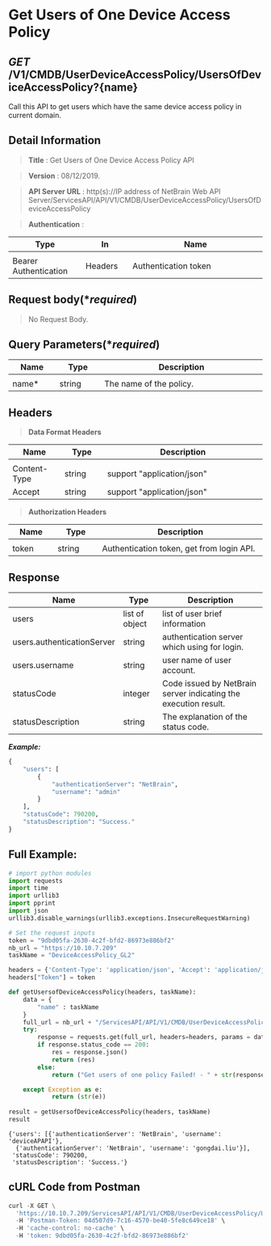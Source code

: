 
# Get Users of One Device Access Policy

## ***GET*** /V1/CMDB/UserDeviceAccessPolicy/UsersOfDeviceAccessPolicy?{name}
Call this API to get users which have the same device access policy in current domain.

## Detail Information

> **Title** : Get Users of One Device Access Policy API<br>

> **Version** : 08/12/2019.

> **API Server URL** : http(s)://IP address of NetBrain Web API Server/ServicesAPI/API/V1/CMDB/UserDeviceAccessPolicy/UsersOfDeviceAccessPolicy

> **Authentication** : 

|**Type**|**In**|**Name**|
|------|------|------|
|<img width=100/>|<img width=100/>|<img width=500/>|
|Bearer Authentication| Headers | Authentication token | 

## Request body(****required***)

> No Request Body.

## Query Parameters(****required***)

|**Name**|**Type**|**Description**|
|------|------|------|
|<img width=100/>|<img width=100/>|<img width=500/>|
| name* | string  | The name of the policy.|

## Headers

> **Data Format Headers**

|**Name**|**Type**|**Description**|
|------|------|------|
|<img width=100/>|<img width=100/>|<img width=500/>|
| Content-Type | string  | support "application/json" |
| Accept | string  | support "application/json" |

> **Authorization Headers**

|**Name**|**Type**|**Description**|
|------|------|------|
|<img width=100/>|<img width=100/>|<img width=500/>|
| token | string  | Authentication token, get from login API. |

## Response
|**Name**|**Type**|**Description**|
|------|------|------|
|users|	list of object	|list of user brief information|
|users.authenticationServer|string|authentication server which using for login.|
|users.username|string|user name of user account.|
|statusCode| integer | Code issued by NetBrain server indicating the execution result.  |
|statusDescription| string | The explanation of the status code. |

***Example:***


```python
{
    "users": [
        {
            "authenticationServer": "NetBrain",
            "username": "admin"
        }
    ],
    "statusCode": 790200,
    "statusDescription": "Success."
}
```

## Full Example:


```python
# import python modules 
import requests
import time
import urllib3
import pprint
import json
urllib3.disable_warnings(urllib3.exceptions.InsecureRequestWarning)

# Set the request inputs
token = "9dbd05fa-2630-4c2f-bfd2-86973e886bf2"
nb_url = "https://10.10.7.209"
taskName = "DeviceAccessPolicy_GL2"

headers = {'Content-Type': 'application/json', 'Accept': 'application/json'}
headers["Token"] = token

def getUsersofDeviceAccessPolicy(headers, taskName):
    data = {
        "name" : taskName
    }
    full_url = nb_url + "/ServicesAPI/API/V1/CMDB/UserDeviceAccessPolicy/UsersOfDeviceAccessPolicy"
    try:
        response = requests.get(full_url, headers=headers, params = data, verify=False)
        if response.status_code == 200:
            res = response.json()
            return (res)
        else:
            return ("Get users of one policy Failed! - " + str(response.text))

    except Exception as e:
            return (str(e)) 
        
result = getUsersofDeviceAccessPolicy(headers, taskName)
result
```




    {'users': [{'authenticationServer': 'NetBrain', 'username': 'deviceAPAPI'},
      {'authenticationServer': 'NetBrain', 'username': 'gongdai.liu'}],
     'statusCode': 790200,
     'statusDescription': 'Success.'}



## cURL Code from Postman


```python
curl -X GET \
  'https://10.10.7.209/ServicesAPI/API/V1/CMDB/UserDeviceAccessPolicy/UsersOfDeviceAccessPolicy?name=DeviceAccessPolicy_GL2' \
  -H 'Postman-Token: 04d507d9-7c16-4570-be40-5fe8c649ce18' \
  -H 'cache-control: no-cache' \
  -H 'token: 9dbd05fa-2630-4c2f-bfd2-86973e886bf2'
```
